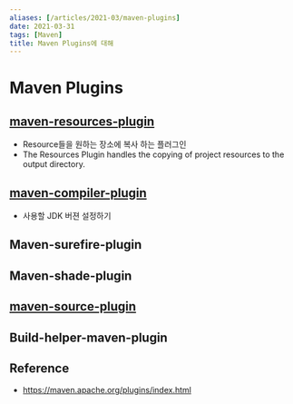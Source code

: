 ```yaml
---
aliases: [/articles/2021-03/maven-plugins]
date: 2021-03-31
tags: [Maven]
title: Maven Plugins에 대해
---
```

# Maven Plugins
## [maven-resources-plugin](https://maven.apache.org/plugins/maven-resources-plugin/)
- Resource들을 원하는 장소에 복사 하는 플러그인
- The Resources Plugin handles the copying of project resources to the output directory.
## [maven-compiler-plugin](http://maven.apache.org/plugins/maven-compiler-plugin/)
- 사용할 JDK 버젼 설정하기
## Maven-surefire-plugin
## Maven-shade-plugin

## [maven-source-plugin](https://maven.apache.org/plugins/maven-source-plugin/plugin-info.html)

## Build-helper-maven-plugin

## Reference
- <https://maven.apache.org/plugins/index.html>

